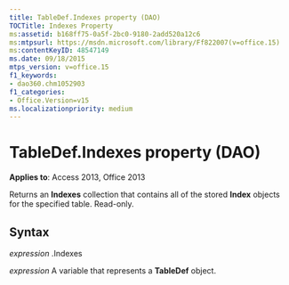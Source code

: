 ```yaml
---
title: TableDef.Indexes property (DAO)
TOCTitle: Indexes Property
ms:assetid: b168ff75-0a5f-2bc0-9180-2add520a12c6
ms:mtpsurl: https://msdn.microsoft.com/library/Ff822007(v=office.15)
ms:contentKeyID: 48547149
ms.date: 09/18/2015
mtps_version: v=office.15
f1_keywords:
- dao360.chm1052903
f1_categories:
- Office.Version=v15
ms.localizationpriority: medium
---
```


# TableDef.Indexes property (DAO)


**Applies to**: Access 2013, Office 2013

Returns an **Indexes** collection that contains all of the stored **Index** objects for the specified table. Read-only.

## Syntax

*expression* .Indexes

*expression* A variable that represents a **TableDef** object.

